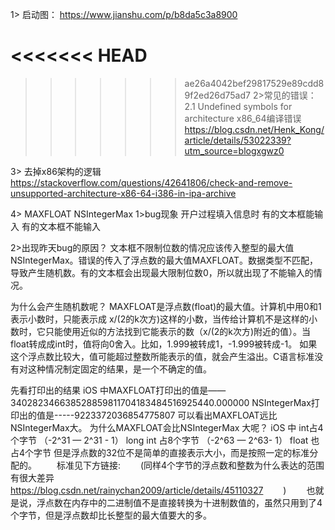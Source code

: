 1> 启动图：
https://www.jianshu.com/p/b8da5c3a8900

<<<<<<< HEAD
=======

>>>>>>> ae26a4042bef29817529e89cdd89f2ed26d75ad7
2>常见的错误：
2.1 Undefined symbols for architecture x86_64编译错误
https://blog.csdn.net/Henk_Kong/article/details/53022339?utm_source=blogxgwz0

3> 去掉x86架构的逻辑
https://stackoverflow.com/questions/42641806/check-and-remove-unsupported-architecture-x86-64-i386-in-ipa-archive


4> MAXFLOAT NSIntegerMax
1>bug现象 
开户过程填入信息时
有的文本框能输入  有的文本框不能输入

2>出现昨天bug的原因？
文本框不限制位数的情况应该传入整型的最大值NSIntegerMax。错误的传入了浮点数的最大值MAXFLOAT。数据类型不匹配，导致产生随机数。有的文本框会出现最大限制位数0，所以就出现了不能输入的情况。

为什么会产生随机数呢？
MAXFLOAT是浮点数(float)的最大值。计算机中用0和1表示小数时，只能表示成 x/(2的k次方)这样的小数，当传给计算机不是这样的小数时，它只能使用近似的方法找到它能表示的数（x/(2的k次方)附近的值）。当float转成成int时，值将向0舍入。比如，1.999被转成1，-1.999被转成-1。
如果这个浮点数比较大，值可能超过整数所能表示的值，就会产生溢出。C语言标准没有对这种情况制定固定的结果，是一个不确定的值。

先看打印出的结果
iOS 中MAXFLOAT打印出的值是——340282346638528859811704183484516925440.000000
NSIntegerMax打印出的值是-----9223372036854775807
可以看出MAXFLOAT远比NSIntegerMax大。
为什么MAXFLOAT会比NSIntegerMax 大呢？
iOS 中 int占4个字节 （-2^31 — 2^31 - 1）
long int  占8个字节 （-2^63 — 2^63- 1）
float  也占4个字节   但是浮点数的32位不是简单的直接表示大小，而是按照一定的标准分配的。
　　标准见下方链接:
　　(同样4个字节的浮点数和整数为什么表达的范围有很大差异
　　https://blog.csdn.net/rainychan2009/article/details/45110327
　　)
　　也就是说，浮点数在内存中的二进制值不是直接转换为十进制数值的，虽然只用到了4个字节，但是浮点数却比长整型的最大值要大的多。
　












